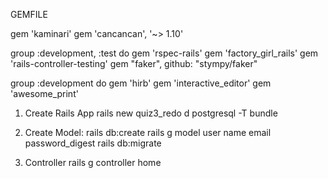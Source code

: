 GEMFILE

gem 'kaminari'
gem 'cancancan', '~> 1.10'

group :development, :test do
gem 'rspec-rails'
gem 'factory_girl_rails'
gem 'rails-controller-testing'
gem "faker", github: "stympy/faker"

group :development do
gem 'hirb'
gem 'interactive_editor'
gem 'awesome_print'



1. Create Rails App
rails new quiz3_redo d postgresql -T
bundle

2. Create Model:
rails db:create
rails g model user name email password_digest
rails db:migrate

3. Controller
rails g controller home
